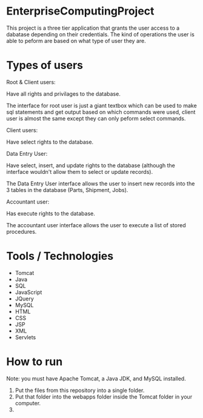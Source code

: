 # EnterpriseComputingProject

This project is a three tier application that grants the user access to a dabatase depending on their credentials.
The kind of operations the user is able to peform are based on what type of user they are.

# Types of users

Root & Client users:

Have all rights and privilages to the database.

The interface for root user is just a giant textbox which can be used to make sql statements and get output based on which commands were used, client user is almost the same except they can only peform select commands.

Client users:

Have select rights to the database.

Data Entry User:

Have select, insert, and update rights to the database (although the interface wouldn't allow them to select or update records).

The Data Entry User interface allows the user to insert new records into the 3 tables in the database (Parts, Shipment, Jobs).

Accountant user:

Has execute rights to the database.

The accountant user interface allows the user to execute a list of stored procedures.

# Tools / Technologies

- Tomcat
- Java
- SQL
- JavaScript
- JQuery
- MySQL
- HTML
- CSS
- JSP
- XML
- Servlets

# How to run

Note: you must have Apache Tomcat, a Java JDK, and MySQL installed.

1. Put the files from this repository into a single folder.
2. Put that folder into the webapps folder inside the Tomcat folder in your computer.
3. 

